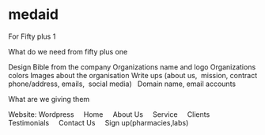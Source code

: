 # medaid
For Fifty plus 1

What do we need from fifty plus one

Design Bible from the company
Organizations name and logo
Organizations colors 
Images about the organisation 
Write ups (about us,  mission, contract phone/address, emails,  social media)  
Domain name, email accounts 


What are we giving them

Website:
 Wordpress
     Home
     About Us
     Service
     Clients 
     Testimonials 
     Contact Us
     Sign up(pharmacies,labs)
